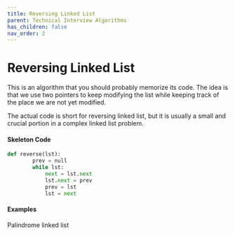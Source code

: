 ```yaml
---
title: Reversing Linked List
parent: Technical Interview Algorithms
has_children: false
nav_order: 2
---
```


# Reversing Linked List

This is an algorithm that you should probably memorize its code. The idea is that we use two pointers to keep modifying the list while keeping track of the place we are not yet modified. 


The actual code is short for reversing linked list, but it is usually a small and crucial portion in a complex linked list problem.


#### Skeleton Code

```python
def reverse(lst):
		prev = null
		while lst:
			next = lst.next
			lst.next = prev
			prev = lst
			lst = next
```


#### Examples

Palindrome linked list